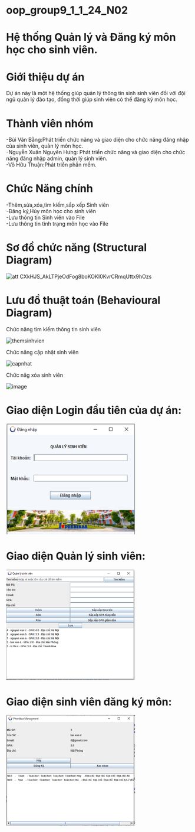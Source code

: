 # oop_group9_1_1_24_N02
# Hệ thống Quản lý và Đăng ký môn học cho sinh viên.
# Giới thiệu dự án
Dự án này là một hệ thống giúp quản lý thông tin sinh sinh viên đối với đội ngũ quản lý đào tạo, đồng thời giúp sinh viên có thể đăng ký môn học.
# Thành viên nhóm
-Bùi Văn Bằng:Phát triển chức năng và giao diện cho chức năng đăng nhập của sinh viên, quản lý môn học.<br>
-Nguyễn Xuân Nguyên Hưng: Phát triển chức năng và giao diện cho chức năng đăng nhập admin, quản lý sinh viên.<br>
-Võ Hữu Thuận:Phát triển phần mềm.
# Chức Năng chính
-Thêm,sửa,xóa,tìm kiếm,sắp xếp Sinh viên<br>
-Đăng ký,Hủy môn học cho sinh viên<br>
-Lưu thông tin Sinh viên vào File<br>
-Lưu thông tin tình trạng môn học vào File

# Sơ đồ chức năng (Structural Diagram)


![att CXkHJS_AkLTPjeOdFog8boKOKI0KvrCRmqUttx9hOzs](https://github.com/user-attachments/assets/e7de5224-b01d-4167-b56c-5e0b17938efa)



# Lưu đồ thuật toán (Behavioural Diagram)

Chức năng tìm kiếm thông tin sinh viên 

![themsinhvien](https://github.com/user-attachments/assets/d2bd1dd7-3d50-48fa-bfa4-9e0be1156c1e)

Chức năng cập nhật sinh viên

![capnhat](https://github.com/user-attachments/assets/f77b09f5-0c52-4ff1-9976-7889497cde74)

Chức năg xóa sinh viên 

![image](https://github.com/user-attachments/assets/e410821b-ac63-4aab-bade-ad1ed0cc50c6)

# Giao diện Login đầu tiên của dự án:

<img width="350" height="300" alt="image" src="Loginview.png">

# Giao diện Quản lý sinh viên:
<img width="350" height="300" alt="image" src="Quanlyview.png">

# Giao diện sinh viên đăng ký môn:
<img width="350" height="300" alt="image" src="Dangkymonview.png">

